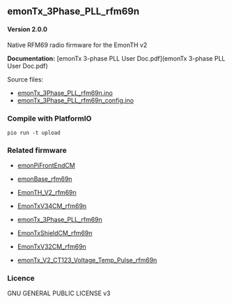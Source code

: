 ## emonTx_3Phase_PLL_rfm69n

#### Version 2.0.0

Native RFM69 radio firmware for the EmonTH v2

**Documentation:** [emonTx 3-phase PLL User Doc.pdf](emonTx 3-phase PLL User Doc.pdf)

Source files:

- [emonTx_3Phase_PLL_rfm69n.ino](emonTx_3Phase_PLL_rfm69n.ino)
- [emonTx_3Phase_PLL_rfm69n_config.ino](emonTx_3Phase_PLL_rfm69n_config.ino)

### Compile with PlatformIO

    pio run -t upload

### Related firmware

- [emonPiFrontEndCM](https://github.com/openenergymonitor/emonPiFrontEndCM)
- [emonBase_rfm69n ](https://github.com/openenergymonitor/emonBase_rfm69n)
- [EmonTH_V2_rfm69n](https://github.com/openenergymonitor/EmonTH_V2_rfm69n)
- [EmonTxV34CM_rfm69n](https://github.com/openenergymonitor/EmonTxV34CM_rfm69n)

- [emonTx_3Phase_PLL_rfm69n](https://community.openenergymonitor.org/t/the-emonpicm)
- [EmonTxShieldCM_rfm69n](https://community.openenergymonitor.org/t/the-emonpicm)
- [EmonTxV32CM_rfm69n](https://community.openenergymonitor.org/t/the-emonpicm)
- [emonTx_V2_CT123_Voltage_Temp_Pulse_rfm69n](https://community.openenergymonitor.org/t/the-emonpicm)

### Licence

GNU GENERAL PUBLIC LICENSE v3
